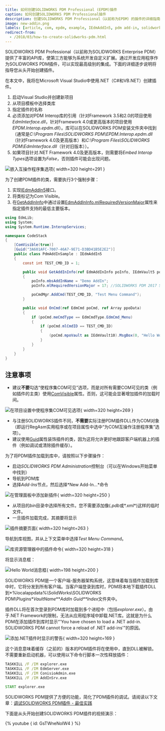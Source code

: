 ```yaml
---
title: 如何创建SOLIDWORKS PDM Professional (EPDM)插件
caption: 如何创建SOLIDWORKS PDM Professional插件
description: 创建SOLIDWORKS PDM Professional（以前称为EPDM）的插件的详细指南
image: new-addin.png
labels: [article, com, epdm, example, IEdmAddIn5, pdm add-in, solidworks pdm api]
redirect-from:
  - /2018/03/how-to-create-solidworks-pdm.html
---
```

SOLIDWORKS PDM Professional（以前称为SOLIDWORKS Enterprise PDM）提供了丰富的API库，使第三方能够为系统开发自定义扩展。通过开发应用程序作为SOLIDWORKS PDM插件，可以实现最高级别的集成。下面的详细逐步说明将指导您从头开始创建插件。

在本文中，我将在Microsoft Visual Studio中使用.NET（C#和VB.NET）创建插件。

1. 启动Visual Studio并创建新项目
2. 从项目模板中选择类库
3. 指定插件的名称
4. 必须添加对PDM Interop库的引用（针对Framework 3.5和2.0的项目使用*EdmInterface.dll*，针对Framework 4.0或更高版本的项目使用*EPDM.Interop.epdm.dll*）。库可以在SOLIDWORKS PDM安装文件夹中找到（通常是*C:\Program Files\SOLIDWORKS PDM\EPDM.Interop.epdm.dll*（针对Framework 4.0及更高版本）和*C:\Program Files\SOLIDWORKS PDM\EdmInterface.dll*（针对旧版本））。
5. 如果项目针对.NET Framework 4.0及更高版本，则需要将*Embed Interop Types*选项设置为*False*，否则插件可能会出现问题。

![嵌入互操作程序集选项](embed-interops.png){ width=320 height=291 }

为了创建PDM插件的类，需要执行3个强制步骤：

1. 实现[IEdmAddIn5](https://help.solidworks.com/2014/english/api/epdmapi/epdm.interop.epdm~epdm.interop.epdm.iedmaddin5.html)接口。
2. 将类标记为Com Visible。
3. 在[GetAddInInfo](https://help.solidworks.com/2014/english/api/epdmapi/EPDM.Interop.epdm~EPDM.Interop.epdm.IEdmAddIn5~GetAddInInfo.html)中通过设置[EdmAddInInfo.mlRequiredVersionMajor](https://help.solidworks.com/2014/english/api/epdmapi/epdm.interop.epdm~epdm.interop.epdm.edmaddininfo~mlrequiredversionmajor.html)属性来指定插件支持的最低主要版本。

~~~cs
using EdmLib;
using System;
using System.Runtime.InteropServices;

namespace CodeStack
{
    [ComVisible(true)]
    [Guid("3A601AFC-7007-46A7-9E71-D3BD41B5E2E2")]
    public class PdmAddInSample : IEdmAddIn5
    {
        const int TEST_CMD_ID = 1;

        public void GetAddInInfo(ref EdmAddInInfo poInfo, IEdmVault5 poVault, IEdmCmdMgr5 poCmdMgr)
        {
            poInfo.mbsAddInName = "Demo AddIn";
            poInfo.mlRequiredVersionMajor = 17; //SOLIDWORKS PDM 2017 SP0

            poCmdMgr.AddCmd(TEST_CMD_ID, "Test Menu Command");
        }

        public void OnCmd(ref EdmCmd poCmd, ref Array ppoData)
        {
            if (poCmd.meCmdType == EdmCmdType.EdmCmd_Menu)
            {
                if (poCmd.mlCmdID == TEST_CMD_ID)
                {
                    (poCmd.mpoVault as IEdmVault10).MsgBox(0, "Hello World!");
                }
            }
        }
    }
}
~~~

## 注意事项

* 建议**不要**勾选“使程序集COM可见”选项，而是对所有需要COM可见的类（例如插件的主类）使用[ComVisible](https://msdn.microsoft.com/zh-cn/library/system.runtime.interopservices.comvisibleattribute(v=vs.110).aspx)属性。否则，这可能会显著增加插件的加载时间。

![在项目设置中使程序集COM可见选项](make-assm-com-vis.png){ width=320 height=269 }

* 与注册SOLIDWORKS插件不同，**不需要**实际注册PDM插件DLL作为COM对象（即运行RegAsm实用程序或在项目属性中选中“为COM互操作注册程序集”选项）。
* 建议使用[Guid](https://msdn.microsoft.com/zh-cn/library/system.runtime.interopservices.guidattribute(v=vs.110).aspx)属性装饰插件的类，因为这将允许更好地跟踪客户端机器上的插件（例如调试或清除插件缓存）。

为了将PDM插件加载到库中，请按照以下步骤操作：

* 启动*SOLIDWORKS PDM Administration*控制台（可以在Windows开始菜单中找到）
* 导航到PDM库
* 选择*Add-Ins*节点，然后选择*New Add-In...*命令

![在管理面板中添加新插件](new-addin.png){ width=320 height=250 }

* 从项目的*bin*目录中选择所有文件。您不需要添加像(*.pdb*或*.xml*)这样的临时文件。
* 一旦插件加载完成，其摘要将显示

![插件摘要页面](addin-summary.png){ width=320 height=263 }

导航到库视图，并从上下文菜单中选择*Test Menu Command*。

![库资源管理器中的插件命令](menu-cmd.png){ width=320 height=318 }

将显示消息框：

![Hello World消息框](hello-world.png){ width=198 height=200 }

SOLIDWORKS PDM是一个客户端-服务器架构系统，这意味着每当插件加载到库中时，它将分发到所有客户端。当客户端登录到库时，PDM将本地下载插件DLL到*%localappdata%\SolidWorks\SOLIDWORKS PDM\Plugins\**VaultName**\**AddIn Guid**Index*文件夹中。

插件DLL将在首次登录到PDM库时加载到多个进程中（包括*explorer.exe*）。由于.NET Framework的限制，无法从应用程序域中卸载.NET库。这就是为什么PDM在添加插件到库时显示“'You have chosen to load a .NET add-in. SOLIDWORKS PDM cannot force a reload of .NET add-ins'”的原因。

![添加.NET插件时显示的警告](net-addin-replace-warning.png){ width=320 height=169 }

这个消息意味着缓存（之前的）版本的PDM插件将在使用中，直到DLL被解锁。不需要重新启动机器，可以使用以下命令行脚本一次性释放插件：

~~~ cmd
TASKKILL /F /IM explorer.exe
TASKKILL /F /IM EdmServer.exe
TASKKILL /F /IM ConisioAdmin.exe
TASKKILL /F /IM AddInSrv.exe

START explorer.exe

~~~

SOLIDWORKS PDM提供了方便的功能，简化了PDM插件的调试。请阅读以下文章：[调试SOLIDWORKS PDM插件 - 最佳实践](../debugging-best-practices)

下面是从头开始创建SOLIDWORKS PDM插件的视频演示：

{% youtube { id: GsTWneNoIW4 } %}
